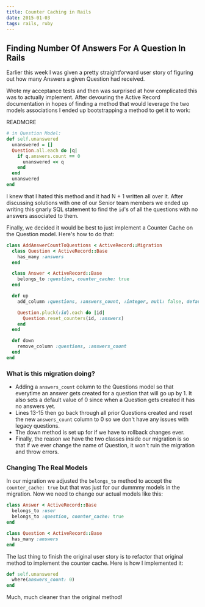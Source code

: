 ```yaml
---
title: Counter Caching in Rails
date: 2015-01-03 
tags: rails, ruby
---
```


## Finding Number Of Answers For A Question In Rails

Earlier this week I was given a pretty straightforward user story of figuring out how many Answers a given Question had received.

Wrote my acceptance tests and then was surprised at how complicated this was to actually implement.  After devouring the Active Record documentation in hopes of finding a method that would leverage the two models associations I ended up bootstrapping a method to get it to work:

READMORE

```ruby
# in Question Model:
def self.unanswered
  unanswered = []
  Question.all.each do |q|
    if q.answers.count == 0
      unanswered << q
    end
  end
  unanswered
end

```
<!--more-->

I knew that I hated this method and it had N + 1 written all over it.  After discussing solutions with one of our Senior team members we ended up writing this gnarly SQL statement to find the ``id``'s of all the questions with no answers associated to them.

Finally, we decided it would be best to just implement a Counter Cache on the Question model.  Here's how to do that:

```ruby
class AddAnswerCountToQuestions < ActiveRecord::Migration
  class Question < ActiveRecord::Base
    has_many :answers
  end

  class Answer < ActiveRecord::Base
    belongs_to :question, counter_cache: true
  end

  def up
    add_column :questions, :answers_count, :integer, null: false, default: 0

    Question.pluck(:id).each do |id|
      Question.reset_counters(id, :answers)
    end
  end

  def down
    remove_column :questions, :answers_count
  end
end
```

### What is this migration doing?

*  Adding a ``answers_count`` column to the Questions model so that everytime an answer gets created for a question that will go up by 1.  It also sets a default value of 0 since when a Question gets created it has no answers yet.  
*  Lines 13-15 then go back through all prior Questions created and reset the new ``answers_count`` column to 0 so we don't have any issues with legacy questions.  
*  The down method is set up for if we have to rollback changes ever.  
*  Finally, the reason we have the two classes inside our migration is so that if we ever change the name of Question, it won't ruin the migration and throw errors.  

### Changing The Real Models

In our migration we adjusted the ``belongs_to`` method to accept the ``counter_cache: true`` but that was just for our dummmy models in the migration.  Now we need to change our actual models like this:

```ruby
class Answer < ActiveRecord::Base
  belongs_to :user
  belongs_to :question, counter_cache: true
end

class Question < ActiveRecord::Base
  has_many :answers
end
```

The last thing to finish the original user story is to refactor that original method to implement the counter cache.  Here is how I implemented it:

```ruby
def self.unanswered
  where(answers_count: 0)
end
```

Much, much cleaner than the original method!
